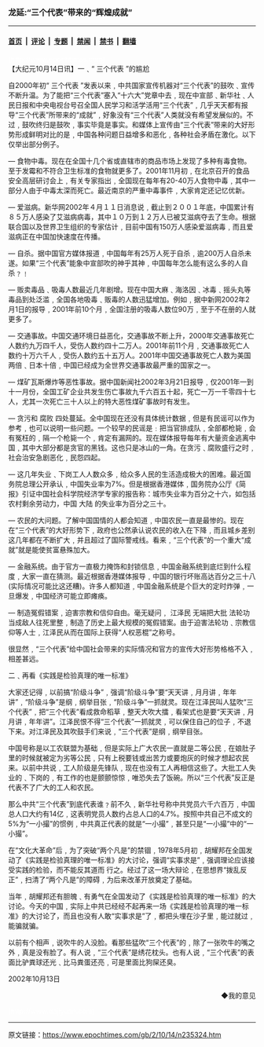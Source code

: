 ### 龙延:“三个代表”带来的“辉煌成就”

---

#### [首页](../../../..?n235324) &nbsp;|&nbsp; [评论](../../../../../epoch-comment?n235324) &nbsp;|&nbsp; [专题](../../../../../epoch-special?n235324) &nbsp;|&nbsp; [禁闻](../../../../../epoch-news?n235324) &nbsp;|&nbsp; [禁书](../../../../../books?n235324) &nbsp;|&nbsp; [翻墙](https://github.com/gfw-breaker/nogfw/blob/master/README.md?n235324)


<div class="post_content" id="artbody" itemprop="articleBody">
 <!-- article content begin -->
 <p>
  <font color="#ffffff">
   (http://www.epochtimes.com)
  </font>
  <br/>
  【大纪元10月14日讯】一﹑“
  <ok href="https://www.epochtimes.com/gb/tag/%E4%B8%89%E4%B8%AA%E4%BB%A3%E8%A1%A8.html">
   三个代表
  </ok>
  ”的尴尬
 </p>
 <p>
  自2000年初“
  <ok href="https://www.epochtimes.com/gb/tag/%E4%B8%89%E4%B8%AA%E4%BB%A3%E8%A1%A8.html">
   三个代表
  </ok>
  ”发表以来﹐中共国家宣传机器对“三个代表”的鼓吹﹑宣传不断升温。为了能把“三个代表”塞入“十六大”党章中去﹐现在中宣部﹑新华社﹑人民日报和中央电视台号召全国人民学习和活学活用“三个代表”﹐几乎天天都有报导“三个代表”所带来的“成就”﹐好象没有“三个代表”人类就没有希望发展似的。不过﹐鼓吹终归是鼓吹﹐事实毕竟是事实。和媒体上宣传由“三个代表”带来的大好形势形成鲜明对比的是﹐中国各种问题日益增多和恶化﹐各种社会矛盾在激化。以下仅举出部分例子。
 </p>
 <p>
  — 食物中毒。现在在全国十几个省或直辖市的商品市场上发现了多种有毒食物。至于发霉和不符合卫生标准的食物就更多了。2001年11月初﹐在北京召开的食品安全高层研讨会上﹐有关专家指出﹐全国现在每年有20-40万人食物中毒﹐其中一部分人由于中毒太深而死亡。最近南京的严重中毒事件﹐大家肯定还记忆优新。
 </p>
 <p>
  — 爱滋病。新华网2002年４月１１日消息说﹐截止到２００１年底，中国累计有８５万人感染了艾滋病病毒，其中１０万到１２万人已被艾滋病夺去了生命。根据联合国以及世界卫生组织的专家估计﹐目前中国有150万人感染爱滋病毒﹐而且爱滋病正在中国加快速度在传播。
 </p>
 <p>
  — 自杀。据中国官方媒体报道﹐中国每年有25万人死于自杀﹐逾200万人自杀未遂。如果“三个代表”能象中宣部吹的神乎其神﹐中国每年怎么能有这么多的人自杀﹖﹗
 </p>
 <p>
  — 贩卖毒品﹑吸毒人数最近几年剧增。现在中国大麻﹑海洛因﹑冰毒﹑摇头丸等毒品到处泛滥﹐全国各地吸毒﹑贩毒的人数迅猛增加。例如﹐据中新网2002年2月1日的报导﹐2001年前10个月﹐全国注册的吸毒人数位90万﹐至于不在册的人就更多了。
 </p>
 <p>
  — 交通事故。中国交通环境日益恶化，交通事故不断上升，2000年交通事故死亡人数约九万四千人，受伤人数约四十二万人。2001年前11个月﹐交通事故死亡人数约十万六千人﹐受伤人数约五十五万人。2001年中国交通事故死亡人数为美国两倍﹑日本十倍﹐中国已经成为全世界交通事故最严重的国家之一。
 </p>
 <p>
  — 煤矿瓦斯爆炸等恶性事故。据中国新闻社2002年3月21日报导﹐仅2001年一到十一月份，全国工矿企业共发生伤亡事故九千六百五十起，死亡一万一千零四十七人，尤其一次死亡三十人以上的特大恶性煤矿事故时有发生。
 </p>
 <p>
  — 贪污和
  <ok href="nf315.htm">
   腐败
  </ok>
  四处蔓延。全中国现在还没有具体统计数据﹐但是有民谣可以作为参考﹐也可以说明一些问题。一个较早的民谣是﹕把当官排成队﹐全部都枪毙﹐会有冤枉的﹐隔一个枪毙一个﹐肯定有漏网的。现在媒体报导每年有大量资金逃离中国﹐其中大部分都是贪官的黑钱。这也只是冰山的一角。在贪污﹑腐败盛行之时﹐社会治安急剧恶化﹐民怨四起。
 </p>
 <p>
  — 这几年失业﹑下岗工人人数众多﹐给众多人民的生活造成极大的困难。最近国务院总理公开承认﹐中国失业率为7%。但是根据香港媒体﹐国务院办公厅《简报》引证中国社会科学院经济学专家的报告称：城市失业率为百分之十六，如包括农村剩余劳动力，中国
  <ok href="nsc413.htm">
   大陆
  </ok>
  的失业率为百分之三十。
 </p>
 <p>
  — 农民的大问题。了解中国国情的人都会知道﹐中国农民一直是最惨的。现在在“三个代表”的大好形势下﹐政府也公然承认说农民的收入在下降﹐而且城乡差别这几年都在不断扩大﹐并且超过了国际警戒线。看来﹐“三个代表”的一个重大“成就”就是能使贫富悬殊加大。
 </p>
 <p>
  — 金融系统。由于官方一直极力掩饰和封锁信息﹐中国金融系统到底烂到什么程度﹐大家一直在猜测。最近根据香港媒体报导﹐中国的银行坏账高达百分之三十八(实际情况可能比这还糟)。许多人都知道﹐中国金融系统是个巨大的定时炸弹﹐一旦爆发﹐中国经济可能立即瘫痪。
 </p>
 <p>
  — 制造冤假错案﹐迫害宗教和信仰自由。毫无疑问﹐
  <ok href="nf801.htm">
   江泽民
  </ok>
  无端把大批
  <ok href="http://falundafa.org">
   法轮功
  </ok>
  当成敌人往死里整﹐制造了历史上最大规模的冤假错案。由于迫害法轮功﹑宗教信仰等人士﹐江泽民从而在国际上获得“人权恶棍”之称号。
 </p>
 <p>
  很显然﹐“三个代表”给中国社会带来的实际情况和官方的宣传大好形势格格不入﹐相差甚远。
 </p>
 <p>
  二﹑再看《实践是检验真理的唯一标准》
 </p>
 <p>
  大家还记得﹐以前搞“阶级斗争”﹐强调“阶级斗争”要“天天讲﹐月月讲﹐年年讲”﹐“阶级斗争”是纲﹐纲举目张﹐“阶级斗争”一抓就灵。现在江泽民叫人猛吹“三个代表”﹐把“三个代表”看成救命稻草﹐整天大吹大擂﹐看架式也是要“天天讲﹐月月讲﹐年年讲”。江泽民恨不得“三个代表”一抓就灵﹐可以保住自己的位子﹐不退下来。对江泽民及其吹鼓手们来说﹐“三个代表”是纲﹐纲举目张。
 </p>
 <p>
  中国号称是以工农联盟为基础﹐但是实际上广大农民一直就是二等公民﹐在娘肚子里的时候就被定为劣等公民﹐只有上税要钱或出苦力或要炮灰的时候才想起农民来。以前中共说﹐工人阶级是先锋队﹐现在也没有工人再相信这些了。大批工人失业的﹑下岗的﹐有工作的也是颤颤惊惊﹐唯恐失去了饭碗。所以“三个代表”反正是代表不了广大的工人和农民。
 </p>
 <p>
  那么中共“三个代表”到底代表谁﹖前不久﹐新华社号称中共党员六千六百万﹐中国总人口大约有14亿﹐这表明党员人数约占总人口的4.7%。按照中共自己不成文的5%为“一小撮”的惯例﹐中共真正代表的就是“一小撮”﹐甚至只是“一小撮”中的“一小撮”。
 </p>
 <p>
  在“文化大革命”后﹐为了突破“两个凡是”的禁锢﹐1978年5月初﹐胡耀邦在全国发动了《实践是检验真理的唯一标准》的大讨论，强调“实事求是”﹐强调理论应该接受实践的检验，而不能反其道而 行之。经过了这一场大辩论﹐在思想界“拨乱反正”﹐扫清了“两个凡是”的障碍﹐为后来改革开放奠定了基础。
 </p>
 <p>
  当年﹐胡耀邦还有胆魄﹑有勇气在全国发动了《实践是检验真理的唯一标准》的大讨论。今天的中国﹐实际上中共已经经不起再来一场《实践是检验真理的唯一标准》的大讨论了，而且也没有人敢“实事求是”了﹐都把头埋在沙子里﹐能过就过﹐能骗就骗。
 </p>
 <p>
  以前有个相声﹐说吹牛的人没脸。看那些猛吹“三个代表”的﹐除了一张吹牛的嘴之外﹐真是没有脸了。有人说﹐“三个代表”是绣花枕头。也有人说﹐“三个代表”的表面比驴粪球还光﹑比马粪蛋还亮﹐可是里面比狗屎还臭。
 </p>
 <p>
  2002年10月13日
 </p>
 <div align="right">
  <ok href="sendmail.asp?p=pinglunfankui&amp;subject=评论文章读者反馈&amp;body=您好﹐我读了贵网站的文章《龙延:“三个代表”带来的“辉煌成就”》后﹐">
   ◆我的意见
  </ok>
 </div>
 <p>
  <font color="#ffffff">
   (http://www.dajiyuan.com)
  </font>
 </p>
 <!-- article content end -->
 <div id="below_article_ad">
 </div>
</div>


---

原文链接：https://www.epochtimes.com/gb/2/10/14/n235324.htm